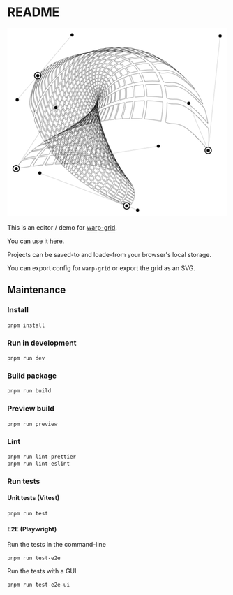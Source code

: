 # README

![image](./public/screenshot/screenshot.png)

This is an editor / demo for [warp-grid](https://github.com/undistraction/warp-grid).

You can use it [here](https://warp-grid-editor.undistraction.com).

Projects can be saved-to and loade-from your browser's local storage.

You can export config for `warp-grid` or export the grid as an SVG.

## Maintenance

### Install

```
pnpm install
```

### Run in development

```
pnpm run dev
```

### Build package

```
pnpm run build
```

### Preview build

```
pnpm run preview
```

### Lint

```
pnpm run lint-prettier
pnpm run lint-eslint
```

### Run tests

#### Unit tests (Vitest)

```
pnpm run test
```

#### E2E (Playwright)

Run the tests in the command-line

```
pnpm run test-e2e
```

Run the tests with a GUI

```
pnpm run test-e2e-ui
```

